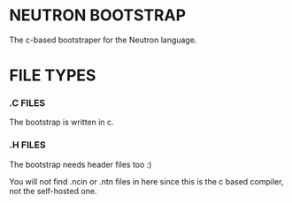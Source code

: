 # NEUTRON BOOTSTRAP

The c-based bootstraper for the Neutron language.

# FILE TYPES

### .C FILES

The bootstrap is written in c.

### .H FILES

The bootstrap needs header files too :)

You will not find .ncin or .ntn files in here since this is the c based compiler, not the self-hosted one.

